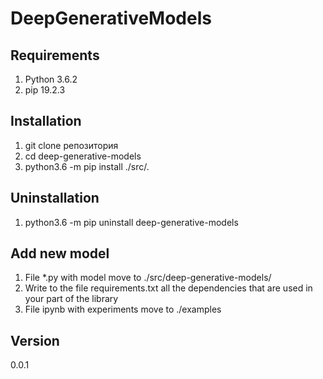 # DeepGenerativeModels

## Requirements
1. Python 3.6.2
2. pip 19.2.3

## Installation
1. git clone репозитория
2. cd deep-generative-models
3. python3.6 -m pip install ./src/.

## Uninstallation
1. python3.6 -m pip uninstall deep-generative-models

## Add new model
1. File *.py with model move to ./src/deep-generative-models/
2. Write to the file requirements.txt all the dependencies that are used in your part of the library
3. File ipynb with experiments move to ./examples

## Version
0.0.1
